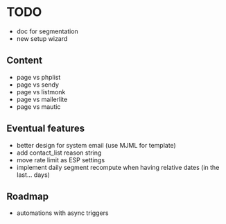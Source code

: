 # TODO

- doc for segmentation
- new setup wizard

## Content

- page vs phplist
- page vs sendy
- page vs listmonk
- page vs mailerlite
- page vs mautic

## Eventual features

- better design for system email (use MJML for template)
- add contact_list reason string
- move rate limit as ESP settings
- implement daily segment recompute when having relative dates (in the last... days)

## Roadmap

- automations with async triggers
